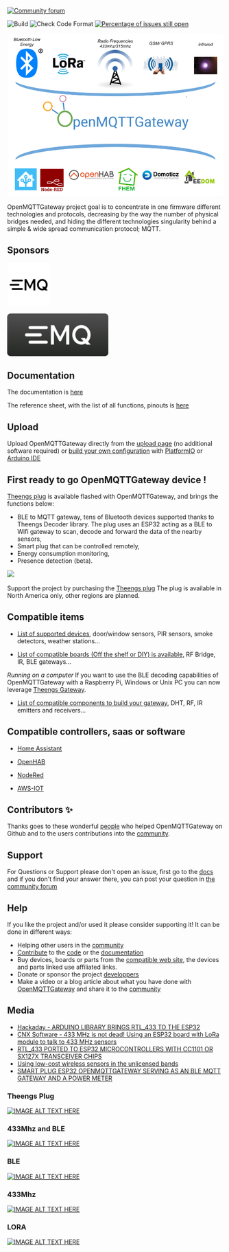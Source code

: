 [![Community forum](https://img.shields.io/badge/community-forum-brightgreen.svg)](https://community.openmqttgateway.com)

![Build](https://github.com/1technophile/OpenMQTTGateway/workflows/Build/badge.svg?branch=development)
![Check Code Format](https://github.com/1technophile/OpenMQTTGateway/workflows/Check%20Code%20Format/badge.svg?branch=development)
[![Percentage of issues still open](http://isitmaintained.com/badge/open/1technophile/openmqttgateway.svg)](http://isitmaintained.com/project/1technophile/openmqttgateway "Percentage of issues still open")

[![](https://github.com/1technophile/OpenMQTTGateway/blob/development/docs/img/OpenMQTTGateway.png)](https://community.openmqttgateway.com)

OpenMQTTGateway project goal is to concentrate in one firmware different technologies and protocols, decreasing by the way the number of physical bridges needed, and hiding the different technologies singularity behind a simple & wide spread communication protocol; MQTT.

## Sponsors

<a href = "https://www.emqx.com/en?utm_source=github.com&utm_medium=referral&utm_campaign=OpenMQTTGateway-github-to-emqx-home"><img src="./docs/img/EMQ.png" height="100"/></a>

<a href = "https://www.emqx.com/en?utm_source=github.com&utm_medium=referral&utm_campaign=OpenMQTTGateway-github-to-emqx-home"><img src="./docs/img/EMQ2.png" height="100"/></a>

## Documentation

The documentation is [here](https://docs.openmqttgateway.com)

The reference sheet, with the list of all functions, pinouts is [here](https://docs.google.com/spreadsheets/d/1_5fQjAixzRtepkykmL-3uN3G5bLfQ0zMajM9OBZ1bx0/edit#gid=0)

## Upload

Upload OpenMQTTGateway directly from the [upload page](https://docs.openmqttgateway.com/upload/web-install.html) (no additional software required) or [build your own configuration](https://docs.openmqttgateway.com/upload/builds.html) with [PlatformIO](https://platformio.org/) or [Arduino IDE](https://www.arduino.cc/en/software)


## First ready to go OpenMQTTGateway device !

[Theengs plug](https://shop.theengs.io/products/theengs-plug-smart-plug-ble-gateway-and-energy-consumption) is available flashed with OpenMQTTGateway, and brings the functions below:
* BLE to MQTT gateway, tens of Bluetooth devices supported thanks to Theengs Decoder library. The plug uses an ESP32 acting as a BLE to Wifi gateway to scan, decode and forward the data of the nearby sensors,
* Smart plug that can be controlled remotely,
* Energy consumption monitoring,
* Presence detection (beta).

[![](./docs/img/Theengs-Plug-OpenMQTTGateway.png)](https://shop.theengs.io/products/theengs-plug-smart-plug-ble-gateway-and-energy-consumption)

Support the project by purchasing the [Theengs plug](https://shop.theengs.io/products/theengs-plug-smart-plug-ble-gateway-and-energy-consumption)
The plug is available in North America only, other regions are planned.

## Compatible items

* [List of supported devices](https://compatible.openmqttgateway.com/index.php/devices/), door/window sensors, PIR sensors, smoke detectors, weather stations...

* [List of compatible boards (Off the shelf or DIY) is available](https://compatible.openmqttgateway.com/index.php/boards/), RF Bridge, IR, BLE gateways...

*Running on a computer*
If you want to use the BLE decoding capabilities of OpenMQTTGateway with a Raspberry Pi, Windows or Unix PC you can now leverage [Theengs Gateway](https://theengs.github.io/gateway/).

* [List of compatible components to build your gateway](https://compatible.openmqttgateway.com/index.php/parts/), DHT, RF, IR emitters and receivers...

## Compatible controllers, saas or software

* [Home Assistant](https://docs.openmqttgateway.com/integrate/home_assistant.html)

* [OpenHAB](https://docs.openmqttgateway.com/integrate/openhab2.html)

* [NodeRed](https://docs.openmqttgateway.com/integrate/node_red.html)

* [AWS-IOT](https://docs.openmqttgateway.com/integrate/aws_iot.html)

## Contributors ✨

Thanks goes to these wonderful [people](https://github.com/1technophile/OpenMQTTGateway/graphs/contributors) who helped OpenMQTTGateway on Github and to the users contributions into the [community](https://community.openmqttgateway.com/).

## Support

For Questions or Support please don't open an issue, first go to the [docs](https://docs.openmqttgateway.com) and if you don't find your answer there, you can post your question in [the community forum](https://community.openmqttgateway.com)

## Help

If you like the project and/or used it please consider supporting it! It can be done in different ways:
* Helping other users in the [community](https://community.openmqttgateway.com)
* [Contribute](development) to the [code](https://github.com/1technophile/OpenMQTTGateway) or the [documentation](https://docs.openmqttgateway.com)
* Buy devices, boards or parts from the [compatible web site](https://compatible.openmqttgateway.com), the devices and parts linked use affiliated links.
* Donate or sponsor the project [developpers](https://github.com/1technophile/OpenMQTTGateway/graphs/contributors)
* Make a video or a blog article about what you have done with [OpenMQTTGateway](https://docs.openmqttgateway.com) and share it to the [community](https://community.openmqttgateway.com)

## Media

* [Hackaday - ARDUINO LIBRARY BRINGS RTL_433 TO THE ESP32](https://hackaday.com/2023/01/13/arduino-library-brings-rtl_433-to-the-esp32)
* [CNX Software - 433 MHz is not dead! Using an ESP32 board with LoRa module to talk to 433 MHz sensors](https://www.cnx-software.com/2023/01/14/esp32-board-with-lora-433-mhz-sensors/)
* [RTL_433 PORTED TO ESP32 MICROCONTROLLERS WITH CC1101 OR SX127X TRANSCEIVER CHIPS](https://www.rtl-sdr.com/rtl_433-ported-to-esp32-microcontrollers-with-cc1101-or-sx127x-transceiver-chips/)
* [Using low-cost wireless sensors in the unlicensed bands](https://lwn.net/Articles/921497/)
* [SMART PLUG ESP32 OPENMQTTGATEWAY SERVING AS AN BLE MQTT GATEWAY AND A POWER METER](https://www.electronics-lab.com/smart-plug-esp32-openmqttgateway-serving-as-an-ble-mqtt-gateway-and-a-power-meter/)

### Theengs Plug
[![IMAGE ALT TEXT HERE](https://img.youtube.com/vi/nUwMt9p2U7o/0.jpg)](https://www.youtube.com/watch?v=nUwMt9p2U7o&t=427s)

### 433Mhz and BLE
[![IMAGE ALT TEXT HERE](https://img.youtube.com/vi/_gdXR1uklaY/0.jpg)](https://www.youtube.com/watch?v=_gdXR1uklaY)

### BLE
[![IMAGE ALT TEXT HERE](https://img.youtube.com/vi/noUROhtf0E0/0.jpg)](https://www.youtube.com/watch?v=noUROhtf0E0)

### 433Mhz
[![IMAGE ALT TEXT HERE](https://img.youtube.com/vi/H-JXWbWjJYE/0.jpg)](https://www.youtube.com/watch?v=H-JXWbWjJYE)

### LORA
[![IMAGE ALT TEXT HERE](https://img.youtube.com/vi/6DftaHxDawM/0.jpg)](https://www.youtube.com/watch?v=6DftaHxDawM)
